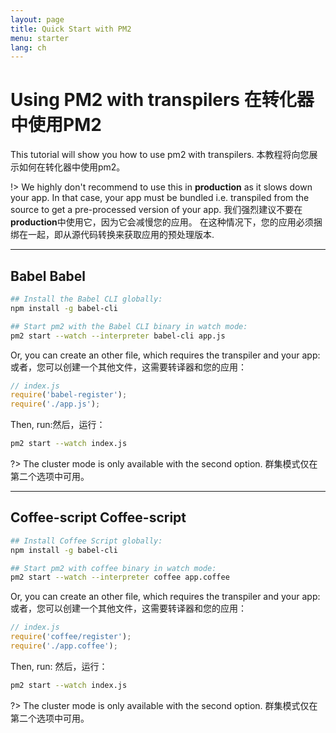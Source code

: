 ```yaml
---
layout: page
title: Quick Start with PM2
menu: starter
lang: ch
---
```


# Using PM2 with transpilers 在转化器中使用PM2

This tutorial will show you how to use pm2 with transpilers.
本教程将向您展示如何在转化器中使用pm2。

!> We highly don't recommend to use this in **production** as it slows down your app. In that case, your app must be bundled i.e. transpiled from the source to get a pre-processed version of your app.
我们强烈建议不要在**production**中使用它，因为它会减慢您的应用。 在这种情况下，您的应用必须捆绑在一起，即从源代码转换来获取应用的预处理版本.

---

## Babel Babel

```bash
## Install the Babel CLI globally:
npm install -g babel-cli

## Start pm2 with the Babel CLI binary in watch mode:
pm2 start --watch --interpreter babel-cli app.js
```

Or, you can create an other file, which requires the transpiler and your app:
或者，您可以创建一个其他文件，这需要转译器和您的应用：
```javascript
// index.js
require('babel-register');
require('./app.js');
```
Then, run:然后，运行：
```bash
pm2 start --watch index.js
```

?> The cluster mode is only available with the second option.
群集模式仅在第二个选项中可用。

---

## Coffee-script Coffee-script

```bash
## Install Coffee Script globally:
npm install -g babel-cli

## Start pm2 with coffee binary in watch mode:
pm2 start --watch --interpreter coffee app.coffee
```

Or, you can create an other file, which requires the transpiler and your app:
或者，您可以创建一个其他文件，这需要转译器和您的应用：
```javascript
// index.js
require('coffee/register');
require('./app.coffee');
```
Then, run: 然后，运行：
```bash
pm2 start --watch index.js
```

?> The cluster mode is only available with the second option.
群集模式仅在第二个选项中可用。